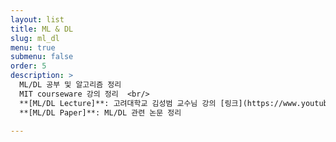 ```yaml
---
layout: list
title: ML & DL 
slug: ml_dl
menu: true
submenu: false
order: 5
description: >
  ML/DL 공부 및 알고리즘 정리
  MIT courseware 강의 정리  <br/>
  **[ML/DL Lecture]**: 고려대학교 김성범 교수님 강의 [링크](https://www.youtube.com/channel/UCueLU1pCvFlM8Y8sth7a6RQ) <br/>
  **[ML/DL Paper]**: ML/DL 관련 논문 정리

---
```

